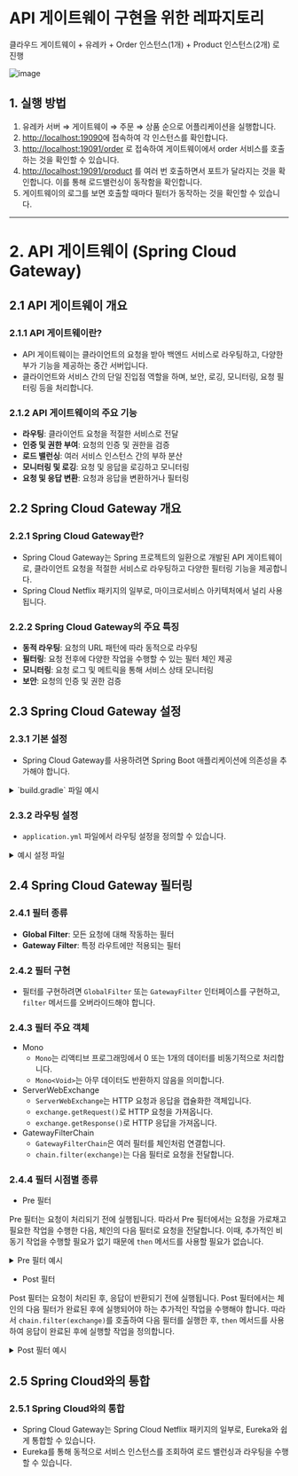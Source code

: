 # API 게이트웨이 구현을 위한 레파지토리

클라우드 게이트웨이 + 유레카 + Order 인스턴스(1개) + Product 인스턴스(2개) 로 진행

![image](https://github.com/user-attachments/assets/8da3878c-1c2b-41ca-9a07-a392a7fc37fc)

## 1. 실행 방법

1. 유레카 서버 ⇒ 게이트웨이 ⇒ 주문 ⇒ 상품 순으로 어플리케이션을 실행합니다.
2. [http://localhost:19090](http://localhost:19090/)에 접속하여 각 인스턴스를 확인합니다.
3. [http://localhost:19091/order](http://localhost:19091/order) 로 접속하여 게이트웨이에서 order 서비스를 호출하는 것을 확인할 수 있습니다.
4. [http://localhost:19091/product](http://localhost:19091/product) 를 여러 번 호출하면서 포트가 달라지는 것을 확인합니다. 이를 통해 로드밸런싱이 동작함을 확인합니다.
5. 게이트웨이의 로그를 보면 호출할 때마다 필터가 동작하는 것을 확인할 수 있습니다.

---

# 2. API 게이트웨이 (Spring Cloud Gateway)

## 2.1 API 게이트웨이 개요

### 2.1.1 API 게이트웨이란?

- API 게이트웨이는 클라이언트의 요청을 받아 백엔드 서비스로 라우팅하고, 다양한 부가 기능을 제공하는 중간 서버입니다.
- 클라이언트와 서비스 간의 단일 진입점 역할을 하며, 보안, 로깅, 모니터링, 요청 필터링 등을 처리합니다.

### 2.1.2 API 게이트웨이의 주요 기능

- **라우팅**: 클라이언트 요청을 적절한 서비스로 전달
- **인증 및 권한 부여**: 요청의 인증 및 권한을 검증
- **로드 밸런싱**: 여러 서비스 인스턴스 간의 부하 분산
- **모니터링 및 로깅**: 요청 및 응답을 로깅하고 모니터링
- **요청 및 응답 변환**: 요청과 응답을 변환하거나 필터링

## 2.2 Spring Cloud Gateway 개요

### 2.2.1 Spring Cloud Gateway란?

- Spring Cloud Gateway는 Spring 프로젝트의 일환으로 개발된 API 게이트웨이로, 클라이언트 요청을 적절한 서비스로 라우팅하고 다양한 필터링 기능을 제공합니다.
- Spring Cloud Netflix 패키지의 일부로, 마이크로서비스 아키텍처에서 널리 사용됩니다.

### 2.2.2 Spring Cloud Gateway의 주요 특징

- **동적 라우팅**: 요청의 URL 패턴에 따라 동적으로 라우팅
- **필터링**: 요청 전후에 다양한 작업을 수행할 수 있는 필터 체인 제공
- **모니터링**: 요청 로그 및 메트릭을 통해 서비스 상태 모니터링
- **보안**: 요청의 인증 및 권한 검증

## 2.3 Spring Cloud Gateway 설정

### 2.3.1 기본 설정

- Spring Cloud Gateway를 사용하려면 Spring Boot 애플리케이션에 의존성을 추가해야 합니다.

<details>
<summary> `build.gradle` 파일 예시 </summary>

```groovy
dependencies {
    implementation 'org.springframework.boot:spring-boot-starter-web'
    implementation 'org.springframework.boot:spring-boot-starter-actuator'
    implementation 'org.springframework.cloud:spring-cloud-starter-gateway'
    implementation 'org.springframework.cloud:spring-cloud-starter-netflix-eureka-client'
}
```
</details>

### 2.3.2 라우팅 설정

- `application.yml` 파일에서 라우팅 설정을 정의할 수 있습니다.

<details> <summary>예시 설정 파일</summary>

```yaml
spring:
  cloud:
    gateway:
      discovery:
        locator:
          enabled: true  # 서비스 디스커버리를 통해 동적으로 라우트를 생성하도록 설정
      routes:
        - id: users-service  # 라우트 식별자
          uri: lb://users-service # 'users-service'라는 이름으로 로드 밸런싱된 서비스로 라우팅
          predicates:
            - Path=/users/** # /users/** 경로로 들어오는 요청을 이 라우트로 처리
        - id: orders-service  # 라우트 식별자
          uri: lb://orders-service  # 'orders-service'라는 이름으로 로드 밸런싱된 서비스로 라우팅
          predicates:
            - Path=/orders/** #/orders/** 경로로 들어오는 요청을 이 라우트로 처리

eureka:
  client:
    service-url:
      defaultZone: http://localhost:8761/eureka/
```
</details>

## 2.4 Spring Cloud Gateway 필터링

### 2.4.1 필터 종류

- **Global Filter**: 모든 요청에 대해 작동하는 필터
- **Gateway Filter**: 특정 라우트에만 적용되는 필터

### 2.4.2 필터 구현

- 필터를 구현하려면 `GlobalFilter` 또는 `GatewayFilter` 인터페이스를 구현하고, `filter` 메서드를 오버라이드해야 합니다.

### 2.4.3 필터 주요 객체

- Mono
    - `Mono`는 리액티브 프로그래밍에서 0 또는 1개의 데이터를 비동기적으로 처리합니다.
    - `Mono<Void>`는 아무 데이터도 반환하지 않음을 의미합니다.
- ServerWebExchange
    - `ServerWebExchange`는 HTTP 요청과 응답을 캡슐화한 객체입니다.
    - `exchange.getRequest()`로 HTTP 요청을 가져옵니다.
    - `exchange.getResponse()`로 HTTP 응답을 가져옵니다.
- GatewayFilterChain
    - `GatewayFilterChain`은 여러 필터를 체인처럼 연결합니다.
    - `chain.filter(exchange)`는 다음 필터로 요청을 전달합니다.

### 2.4.4 필터 시점별 종류

- Pre 필터

Pre 필터는 요청이 처리되기 전에 실행됩니다. 따라서 Pre 필터에서는 요청을 가로채고 필요한 작업을 수행한 다음, 체인의 다음 필터로 요청을 전달합니다. 이때, 추가적인 비동기 작업을 수행할 필요가 없기 때문에 `then` 메서드를 사용할 필요가 없습니다.

<details>
<summary>Pre 필터 예시</summary>

```java
@Component
public class PreFilter implements GlobalFilter, Ordered {

    @Override
    public Mono<Void> filter(ServerWebExchange exchange, GatewayFilterChain chain) {
        // 요청 로깅
        System.out.println("Request: " + exchange.getRequest().getPath());
        return chain.filter(exchange);
    }

    @Override
    public int getOrder() {  // 필터의 순서를 지정합니다.
        return -1;  // 필터 순서를 가장 높은 우선 순위로 설정합니다.
    }
}
```
</details>

- Post 필터

Post 필터는 요청이 처리된 후, 응답이 반환되기 전에 실행됩니다. Post 필터에서는 체인의 다음 필터가 완료된 후에 실행되어야 하는 추가적인 작업을 수행해야 합니다. 따라서 `chain.filter(exchange)`를 호출하여 다음 필터를 실행한 후, `then` 메서드를 사용하여 응답이 완료된 후에 실행할 작업을 정의합니다.

<details>
<summary>Post 필터 예시</summary>

```java
@Component
public class PostFilter implements GlobalFilter, Ordered {

    @Override
    public Mono<Void> filter(ServerWebExchange exchange, GatewayFilterChain chain) {
        return chain.filter(exchange).then(Mono.fromRunnable(() -> {
            // 응답 로깅
            System.out.println("Response Status: " + exchange.getResponse().getStatusCode());
        }));
    }

    @Override
    public int getOrder() {
        return -1;
    }
}
```
</details>

## 2.5 Spring Cloud와의 통합

### 2.5.1 Spring Cloud와의 통합

- Spring Cloud Gateway는 Spring Cloud Netflix 패키지의 일부로, Eureka와 쉽게 통합할 수 있습니다.
- Eureka를 통해 동적으로 서비스 인스턴스를 조회하여 로드 밸런싱과 라우팅을 수행할 수 있습니다.
